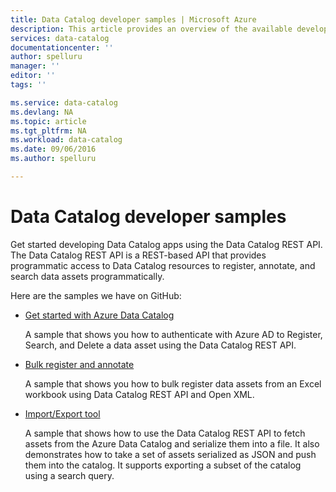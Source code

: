 ```yaml
---
title: Data Catalog developer samples | Microsoft Azure
description: This article provides an overview of the available developer samples for the Data Catalog REST API.
services: data-catalog
documentationcenter: ''
author: spelluru
manager: ''
editor: ''
tags: ''

ms.service: data-catalog
ms.devlang: NA
ms.topic: article
ms.tgt_pltfrm: NA
ms.workload: data-catalog
ms.date: 09/06/2016
ms.author: spelluru

---
```

# Data Catalog developer samples
Get started developing Data Catalog apps using the Data Catalog REST API. The Data Catalog REST API is a REST-based API that provides programmatic access to Data Catalog resources to register, annotate, and search data assets programmatically.

Here are the samples we have on GitHub:

* [Get started with Azure Data Catalog](https://azure.microsoft.com/documentation/samples/data-catalog-dotnet-get-started/)
  
  A sample that shows you how to authenticate with Azure AD to Register, Search, and Delete a data asset using the Data Catalog REST API.
* [Bulk register and annotate](https://azure.microsoft.com/documentation/samples/data-catalog-dotnet-excel-register-data-assets/)
  
  A sample that shows you how to bulk register data assets from an Excel workbook using Data Catalog REST API and Open XML.
* [Import/Export tool](https://azure.microsoft.com/documentation/samples/data-catalog-dotnet-import-export/)
  
  A sample that shows how to use the Data Catalog REST API to fetch assets from the Azure Data Catalog and serialize them into a file. It also demonstrates how to take a set of assets serialized as JSON and push them into the catalog. It supports exporting a subset of the catalog using a search query.


